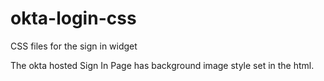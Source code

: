 # okta-login-css
CSS files for the sign in widget

The okta hosted Sign In Page has background image style set in the html.
